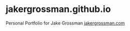 # jakergrossman.github.io
Personal Portfolio for Jake Grossman [jakergrossman.com](https://jakergrossman.com)
